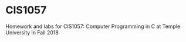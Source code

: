 # CIS1057
Homework and labs for CIS1057: Computer Programming in C at Temple University in Fall 2018
